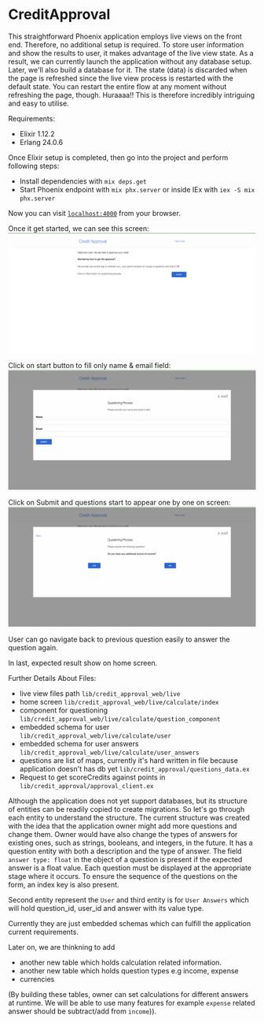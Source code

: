 # CreditApproval

This straightforward Phoenix application employs live views on the front end. Therefore, no additional setup is required.
To store user information and show the results to user, it makes advantage of the live view state. As a result, we can currently launch the application without any database setup. Later, we'll also build a database for it.
The state (data) is discarded when the page is refreshed since the live view process is restarted with the default state. You can restart the entire flow at any moment without refreshing the page, though. Huraaaa!! This is therefore incredibly intriguing and easy to utilise.

Requirements:
  * Elixir 1.12.2
  * Erlang 24.0.6
 
Once Elixir setup is completed, then go into the project and perform following steps:
  * Install dependencies with `mix deps.get`
  * Start Phoenix endpoint with `mix phx.server` or inside IEx with `iex -S mix phx.server`

  Now you can visit [`localhost:4000`](http://localhost:4000) from your browser.


Once it get started, we can see this screen:
![Alt text](priv/static/images/home_screen_ss.png?raw=true "Home Screen")

Click on start button to fill only name & email field:
![Alt text](priv/static/images/user_screen_ss.png?raw=true "User Information")

Click on Submit and questions start to appear one by one on screen:
![Alt text](priv/static/images/questioning_ss.png?raw=true "Questions")

User can go navigate back to previous question easily to answer the question again.

In last, expected result show on home screen.

Further Details About Files:

- live view files path `lib/credit_approval_web/live`
- home screen `lib/credit_approval_web/live/calculate/index`
- component for questioning `lib/credit_approval_web/live/calculate/question_component`
- embedded schema for user `lib/credit_approval_web/live/calculate/user`
- embedded schema for user answers `lib/credit_approval_web/live/calculate/user_answers`
- questions are list of maps, currently it's hard written in file because application doesn't has db yet `lib/credit_approval/questions_data.ex`
- Request to get scoreCredits against points in `lib/credit_approval/approval_client.ex`

Although the application does not yet support databases, but its structure of entities can be readily copied to create migrations.
So let's go through each entity to understand the structure. The current structure was created with the idea that the application owner might add more questions and change them. Owner would have also change the types of answers for existing ones, such as strings, booleans, and integers, in the future.
It has a question entity with both a description and the type of answer. The field `answer type: float` in the object of a question is present if the expected answer is a float value. Each question must be displayed at the appropriate stage where it occurs. To ensure the sequence of the questions on the form, an index key is also present.

Second entity represent the `User` and third entity is for `User Answers` which will hold question_id, user_id and answer with its value type.

Currently they are just embedded schemas which can fulfill the application current requirements. 

Later on, we are thinkning to add
- another new table which holds calculation related information. 
- another new table which holds question types e.g income, expense
- currencies

(By building these tables, owner can set calculations for different answers at runtime. We will be able to use many features for example `expense` related answer should be subtract/add from `income`)).
